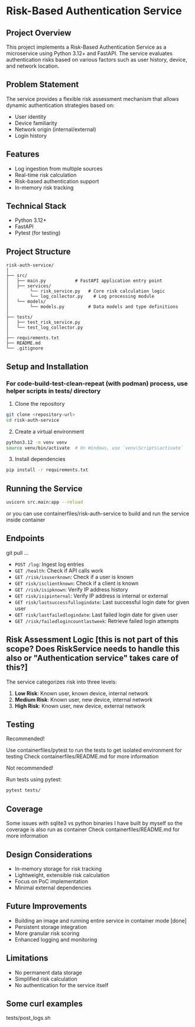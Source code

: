 # Risk-Based Authentication Service

## Project Overview

This project implements a Risk-Based Authentication Service as a microservice using Python 3.12+ and FastAPI. The service evaluates authentication risks based on various factors such as user history, device, and network location.

## Problem Statement

The service provides a flexible risk assessment mechanism that allows dynamic authentication strategies based on:
- User identity
- Device familiarity
- Network origin (internal/external)
- Login history

## Features

- Log ingestion from multiple sources
- Real-time risk calculation
- Risk-based authentication support
- In-memory risk tracking

## Technical Stack

- Python 3.12+
- FastAPI
- Pytest (for testing)

## Project Structure

```
risk-auth-service/
│
├── src/
│   ├── main.py           # FastAPI application entry point
│   ├── services/
│        └── risk_service.py   # Core risk calculation logic
│        └── log_collector.py    # Log processing module
│   └── models/
│        └── models.py         # Data models and type definitions
│
├── tests/
│   ├── test_risk_service.py
│   └── test_log_collector.py
│
├── requirements.txt
├── README.md
└── .gitignore
```

## Setup and Installation

### For code-build-test-clean-repeat (with podman) process, use helper scripts in tests/ directory

1. Clone the repository
```bash
git clone <repository-url>
cd risk-auth-service
```

2. Create a virtual environment
```bash
python3.12 -m venv venv
source venv/bin/activate  # On Windows, use `venv\Scripts\activate`
```

3. Install dependencies
```bash
pip install -r requirements.txt
```

## Running the Service

```bash
uvicorn src.main:app --reload
```
or you can use containerfiles/risk-auth-service to build and run the service inside container

## Endpoints
git pull ...
- `POST /log`: Ingest log entries
- `GET /health`: Check if API calls work
- `GET /risk/isuserknown`: Check if a user is known
- `GET risk/isclientknown`: Check if a client is known
- `GET /risk/isipknown`: Verify IP address history
- `GET risk/isipinternal`: Verify IP address is internal or external
- `GET risk/lastsuccessfullogindate`: Last successful login date for given user
- `GET risk/lastfailedlogindate`: Last failed login date for given user
- `GET /risk/failedlogincountlastweek`: Retrieve failed login attempts

## Risk Assessment Logic [this is not part of this scope? Does RiskService needs to handle this also or "Authentication service" takes care of this?]

The service categorizes risk into three levels:
1. **Low Risk**: Known user, known device, internal network
2. **Medium Risk**: Known user, new device, internal network
3. **High Risk**: Known user, new device, external network

## Testing

Recommended!

Use containerfiles/pytest to run the tests to get isolated environment for testing
Check containerfiles/README.md for more information

Not recommended!

Run tests using pytest:
```bash
pytest tests/
```

## Coverage

Some issues with sqlite3 vs python binaries I have built by myself so the coverage is also run as container
Check containerfiles/README.md for more information

## Design Considerations

- In-memory storage for risk tracking
- Lightweight, extensible risk calculation
- Focus on PoC implementation
- Minimal external dependencies

## Future Improvements

- Building an image and running entire service in container mode [done]
- Persistent storage integration
- More granular risk scoring
- Enhanced logging and monitoring

## Limitations

- No permanent data storage
- Simplified risk calculation
- No authentication for the service itself

## Some curl examples

tests/post_logs.sh
